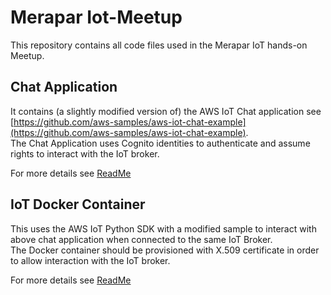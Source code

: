 # Merapar Iot-Meetup

This repository contains all code files used in the Merapar IoT hands-on Meetup.

## Chat Application
It contains (a slightly modified version of) the AWS IoT Chat application see [https://github.com/aws-samples/aws-iot-chat-example](https://github.com/aws-samples/aws-iot-chat-example).  
The Chat Application uses Cognito identities to authenticate and assume rights to interact with the IoT broker.

For more details see [ReadMe](/ChatApp/aws-iot-chat-example/README.md)


## IoT Docker Container
This uses the AWS IoT Python SDK with a modified sample to interact with above chat application when connected to the same IoT Broker.  
The Docker container should be provisioned with X.509 certificate in order to allow interaction with the IoT broker.

For more details see [ReadMe](/Docker/README.md)
